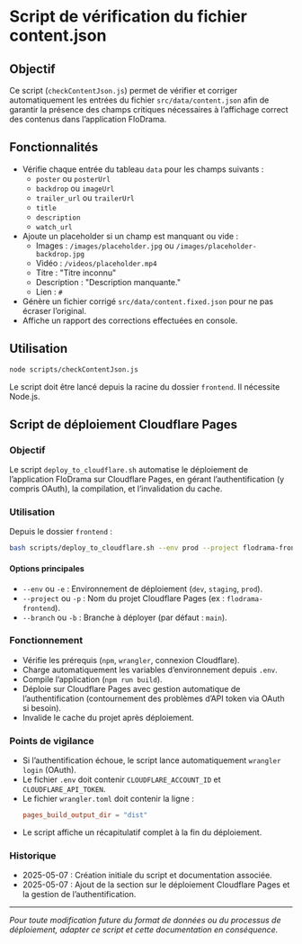 # Script de vérification du fichier content.json

## Objectif
Ce script (`checkContentJson.js`) permet de vérifier et corriger automatiquement les entrées du fichier `src/data/content.json` afin de garantir la présence des champs critiques nécessaires à l’affichage correct des contenus dans l’application FloDrama.

## Fonctionnalités
- Vérifie chaque entrée du tableau `data` pour les champs suivants :
  - `poster` ou `posterUrl`
  - `backdrop` ou `imageUrl`
  - `trailer_url` ou `trailerUrl`
  - `title`
  - `description`
  - `watch_url`
- Ajoute un placeholder si un champ est manquant ou vide :
  - Images : `/images/placeholder.jpg` ou `/images/placeholder-backdrop.jpg`
  - Vidéo : `/videos/placeholder.mp4`
  - Titre : "Titre inconnu"
  - Description : "Description manquante."
  - Lien : `#`
- Génère un fichier corrigé `src/data/content.fixed.json` pour ne pas écraser l’original.
- Affiche un rapport des corrections effectuées en console.

## Utilisation

```bash
node scripts/checkContentJson.js
```

Le script doit être lancé depuis la racine du dossier `frontend`. Il nécessite Node.js.

## Script de déploiement Cloudflare Pages

### Objectif
Le script `deploy_to_cloudflare.sh` automatise le déploiement de l’application FloDrama sur Cloudflare Pages, en gérant l’authentification (y compris OAuth), la compilation, et l’invalidation du cache.

### Utilisation
Depuis le dossier `frontend` :

```bash
bash scripts/deploy_to_cloudflare.sh --env prod --project flodrama-frontend
```

#### Options principales
- `--env` ou `-e` : Environnement de déploiement (`dev`, `staging`, `prod`).
- `--project` ou `-p` : Nom du projet Cloudflare Pages (ex : `flodrama-frontend`).
- `--branch` ou `-b` : Branche à déployer (par défaut : `main`).

### Fonctionnement
- Vérifie les prérequis (`npm`, `wrangler`, connexion Cloudflare).
- Charge automatiquement les variables d’environnement depuis `.env`.
- Compile l’application (`npm run build`).
- Déploie sur Cloudflare Pages avec gestion automatique de l’authentification (contournement des problèmes d’API token via OAuth si besoin).
- Invalide le cache du projet après déploiement.

### Points de vigilance
- Si l’authentification échoue, le script lance automatiquement `wrangler login` (OAuth).
- Le fichier `.env` doit contenir `CLOUDFLARE_ACCOUNT_ID` et `CLOUDFLARE_API_TOKEN`.
- Le fichier `wrangler.toml` doit contenir la ligne :
  ```toml
  pages_build_output_dir = "dist"
  ```
- Le script affiche un récapitulatif complet à la fin du déploiement.

### Historique
- 2025-05-07 : Création initiale du script et documentation associée.
- 2025-05-07 : Ajout de la section sur le déploiement Cloudflare Pages et la gestion de l’authentification.

---

*Pour toute modification future du format de données ou du processus de déploiement, adapter ce script et cette documentation en conséquence.*
